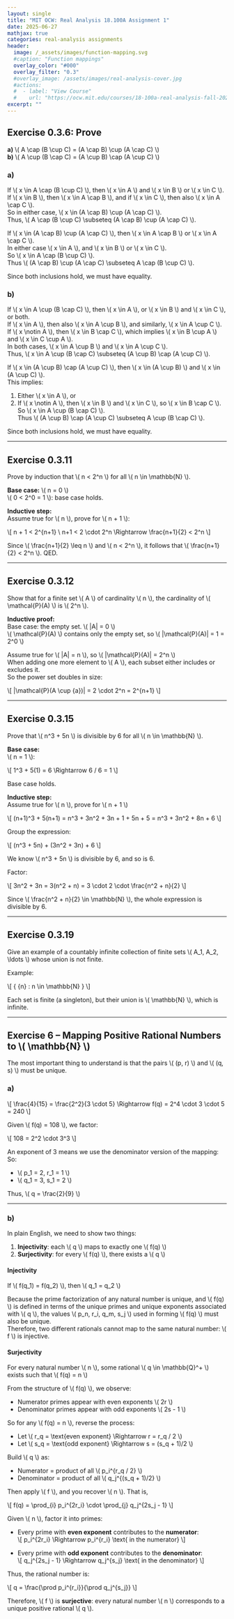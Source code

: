```yaml
---
layout: single
title: "MIT OCW: Real Analysis 18.100A Assignment 1"
date: 2025-06-27
mathjax: true
categories: real-analysis assignments
header:
  image: /_assets/images/function-mapping.svg
  #caption: "Function mappings"
  overlay_color: "#000"
  overlay_filter: "0.3"
  #overlay_image: /assets/images/real-analysis-cover.jpg
  #actions:
  #  - label: "View Course"
  #    url: "https://ocw.mit.edu/courses/18-100a-real-analysis-fall-2020/"
excerpt: ""
---
```


## Exercise 0.3.6: Prove

**a)** \\( A \cap (B \cup C) = (A \cap B) \cup (A \cap C) \\)  
**b)** \\( A \cup (B \cap C) = (A \cup B) \cap (A \cup C) \\)

### a)

If \\( x \in A \cap (B \cup C) \\), then \\( x \in A \\) and \\( x \in B \\) or \\( x \in C \\).  
If \\( x \in B \\), then \\( x \in A \cap B \\), and if \\( x \in C \\), then also \\( x \in A \cap C \\).  
So in either case, \\( x \in (A \cap B) \cup (A \cap C) \\).  
Thus, \\( A \cap (B \cup C) \subseteq (A \cap B) \cup (A \cap C) \\).

If \\( x \in (A \cap B) \cup (A \cap C) \\), then \\( x \in A \cap B \\) or \\( x \in A \cap C \\).  
In either case \\( x \in A \\), and \\( x \in B \\) or \\( x \in C \\).  
So \\( x \in A \cap (B \cup C) \\).  
Thus \\( (A \cap B) \cup (A \cap C) \subseteq A \cap (B \cup C) \\).

Since both inclusions hold, we must have equality.

### b)

If \\( x \in A \cup (B \cap C) \\), then \\( x \in A \\), or \\( x \in B \\) and \\( x \in C \\), or both.  
If \\( x \in A \\), then also \\( x \in A \cup B \\), and similarly, \\( x \in A \cup C \\).  
If \\( x \notin A \\), then \\( x \in B \cap C \\), which implies \\( x \in B \cup A \\) and \\( x \in C \cup A \\).  
In both cases, \\( x \in A \cup B \\) and \\( x \in A \cup C \\).  
Thus, \\( x \in A \cup (B \cap C) \subseteq (A \cup B) \cap (A \cup C) \\).

If \\( x \in (A \cup B) \cap (A \cup C) \\), then \\( x \in (A \cup B) \\) and \\( x \in (A \cup C) \\).  
This implies:  
1. Either \\( x \in A \\), or  
2. If \\( x \notin A \\), then \\( x \in B \\) and \\( x \in C \\), so \\( x \in B \cap C \\).  
So \\( x \in A \cup (B \cap C) \\).  
Thus \\( (A \cup B) \cap (A \cup C) \subseteq A \cup (B \cap C) \\).

Since both inclusions hold, we must have equality.

---

## Exercise 0.3.11

Prove by induction that \\( n < 2^n \\) for all \\( n \in \mathbb{N} \\).

**Base case:** \\( n = 0 \\)  
\\( 0 < 2^0 = 1 \\): base case holds.

**Inductive step:**  
Assume true for \\( n \\), prove for \\( n + 1 \\):

\\[
n + 1 < 2^{n+1} \\
n+1 < 2 \cdot 2^n \Rightarrow \frac{n+1}{2} < 2^n
\\]

Since \\( \frac{n+1}{2} \leq n \\) and \\( n < 2^n \\), it follows that \\( \frac{n+1}{2} < 2^n \\). QED.

---

## Exercise 0.3.12

Show that for a finite set \\( A \\) of cardinality \\( n \\), the cardinality of \\( \mathcal{P}(A) \\) is \\( 2^n \\).

**Inductive proof:**  
Base case: the empty set. \\( |A| = 0 \\)  
\\( \mathcal{P}(A) \\) contains only the empty set, so \\( |\mathcal{P}(A)| = 1 = 2^0 \\)

Assume true for \\( |A| = n \\), so \\( |\mathcal{P}(A)| = 2^n \\)  
When adding one more element to \\( A \\), each subset either includes or excludes it.  
So the power set doubles in size:

\\[
|\mathcal{P}(A \cup \{a\})| = 2 \cdot 2^n = 2^{n+1}
\\]

---

## Exercise 0.3.15

Prove that \\( n^3 + 5n \\) is divisible by 6 for all \\( n \in \mathbb{N} \\).

**Base case:**  
\\( n = 1 \\):

\\[
1^3 + 5(1) = 6 \Rightarrow 6 / 6 = 1
\\]

Base case holds.

**Inductive step:**  
Assume true for \\( n \\), prove for \\( n + 1 \\)

\\[
(n+1)^3 + 5(n+1) = n^3 + 3n^2 + 3n + 1 + 5n + 5 = n^3 + 3n^2 + 8n + 6
\\]

Group the expression:

\\[
(n^3 + 5n) + (3n^2 + 3n) + 6
\\]

We know \\( n^3 + 5n \\) is divisible by 6, and so is 6.

Factor:

\\[
3n^2 + 3n = 3(n^2 + n) = 3 \cdot 2 \cdot \frac{n^2 + n}{2}
\\]

Since \\( \frac{n^2 + n}{2} \in \mathbb{N} \\), the whole expression is divisible by 6.

---

## Exercise 0.3.19

Give an example of a countably infinite collection of finite sets \\( A_1, A_2, \ldots \\) whose union is not finite.

Example:

\\[
\{ \{n\} : n \in \mathbb{N} \}
\\]

Each set is finite (a singleton), but their union is \\( \mathbb{N} \\), which is infinite.

---

## Exercise 6 – Mapping Positive Rational Numbers to \\( \mathbb{N} \\)

The most important thing to understand is that the pairs \\( (p, r) \\) and \\( (q, s) \\) must be unique.

### a)

\\[
\frac{4}{15} = \frac{2^2}{3 \cdot 5} \Rightarrow f(q) = 2^4 \cdot 3 \cdot 5 = 240
\\]

Given \\( f(q) = 108 \\), we factor:

\\[
108 = 2^2 \cdot 3^3
\\]

An exponent of 3 means we use the denominator version of the mapping:  
So:  
- \\( p_1 = 2, r_1 = 1 \\)  
- \\( q_1 = 3, s_1 = 2 \\)

Thus, \\( q = \frac{2}{9} \\)

---

### b)

In plain English, we need to show two things:

1. **Injectivity**: each \\( q \\) maps to exactly one \\( f(q) \\)  
2. **Surjectivity**: for every \\( f(q) \\), there exists a \\( q \\)

#### Injectivity

If \\( f(q_1) = f(q_2) \\), then \\( q_1 = q_2 \\)

Because the prime factorization of any natural number is unique, and \\( f(q) \\) is defined in terms of the unique primes and unique exponents associated with \\( q \\), the values \\( p_n, r_i, q_m, s_j \\) used in forming \\( f(q) \\) must also be unique.  
Therefore, two different rationals cannot map to the same natural number: \\( f \\) is injective.

#### Surjectivity

For every natural number \\( n \\), some rational \\( q \in \mathbb{Q}^+ \\) exists such that \\( f(q) = n \\)

From the structure of \\( f(q) \\), we observe:
- Numerator primes appear with even exponents \\( 2r \\)  
- Denominator primes appear with odd exponents \\( 2s - 1 \\)

So for any \\( f(q) = n \\), reverse the process:
- Let \\( r_q = \text{even exponent} \Rightarrow r = r_q / 2 \\)  
- Let \\( s_q = \text{odd exponent} \Rightarrow s = (s_q + 1)/2 \\)

Build \\( q \\) as:
- Numerator = product of all \\( p_i^{r_q / 2} \\)
- Denominator = product of all \\( q_j^{(s_q + 1)/2} \\)

Then apply \\( f \\), and you recover \\( n \\). That is,

\\[
f(q) = \prod_{i} p_i^{2r_i} \cdot \prod_{j} q_j^{2s_j - 1}
\\]

Given \\( n \\), factor it into primes:

- Every prime with **even exponent** contributes to the **numerator**:  
  \\[
  p_i^{2r_i} \Rightarrow p_i^{r_i} \text{ in the numerator}
  \\]

- Every prime with **odd exponent** contributes to the **denominator**:  
  \\[
  q_j^{2s_j - 1} \Rightarrow q_j^{s_j} \text{ in the denominator}
  \\]

Thus, the rational number is:

\\[
q = \frac{\prod p_i^{r_i}}{\prod q_j^{s_j}}
\\]

Therefore, \\( f \\) is **surjective**: every natural number \\( n \\) corresponds to a unique positive rational \\( q \\).

